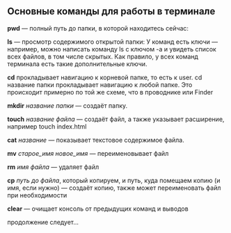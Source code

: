 ## Основные команды для работы в терминале

**pwd** — полный путь до папки, в которой находитесь сейчас:

**ls** — просмотр содержимого открытой папки: У команд есть ключи — например, можно написать команду ls с ключом -a и увидеть список всех файлов, в том числе скрытых. Как правило, у всех команд терминала есть такие дополнительные ключи.

**cd** прокладывает навигацию к корневой папке, то есть к user. cd название папки прокладывает навигацию к любой папке. Это происходит примерно по той же схеме, что в проводнике или Finder

**mkdir** *название папки* — создаёт папку.

**touch** *название файла* — создаёт файл, а также указывает расширение, например touch index.html

**cat** *название* — показывает текстовое содержимое файла.

**mv** *старое_имя новое_имя* — переименовывает файл

**rm** *имя файла* — удаляет файл

**cp** *путь до файла*, который копируем, и путь, куда помещаем копию (и имя, если нужно) — создаёт копию, также может переименовать файл при необходимости

**clear** — очищает консоль от предыдущих команд и выводов

продолжение следует...
